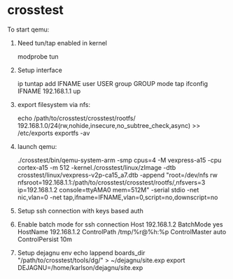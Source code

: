 # crosstest
To start qemu:

1. Need tun/tap enabled in kernel

    modprobe tun
  
2. Setup interface

    ip tuntap add IFNAME user USER group GROUP mode tap
    ifconfig IFNAME 192.168.1.1 up
  
3. export filesystem via nfs:

    echo /path/to/crosstest/crosstest/rootfs/ 192.168.1.0/24(rw,nohide,insecure,no_subtree_check,async) >> /etc/exports
    exportfs -av
  
4. launch qemu:

    ./crosstest/bin/qemu-system-arm
    -smp cpus=4
    -M vexpress-a15
    -cpu cortex-a15
    -m 512
    -kernel./crosstest/linux/zImage
    -dtb crosstest/linux/vexpress-v2p-ca15_a7.dtb
    -append "root=/dev/nfs rw nfsroot=192.168.1.1:/path/to/crosstest/crosstest/rootfs/,nfsvers=3 ip=192.168.1.2 console=ttyAMA0 mem=512M"
    -serial stdio
    -net nic,vlan=0
    -net tap,ifname=IFNAME,vlan=0,script=no,downscript=no
  
5. Setup ssh connection with keys based auth
6. Enable batch mode for ssh connection
   Host 192.168.1.2
   BatchMode yes
   HostName 192.168.1.2
   ControlPath /tmp/%r@%h:%p
   ControlMaster auto
   ControlPersist 10m

7. Setup dejagnu env
echo lappend boards_dir "/path/to/crosstest/tools/dg/" > ~/dejagnu/site.exp 
export DEJAGNU=/home/karlson/dejagnu/site.exp
